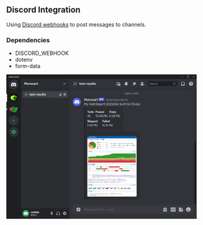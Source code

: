 ## Discord Integration
Using [Discord webhooks](https://discord.com/developers/docs/resources/webhook) to post messages to channels. 

### Dependencies
- DISCORD_WEBHOOK
- dotenv
- form-data

![](screenshot.png)